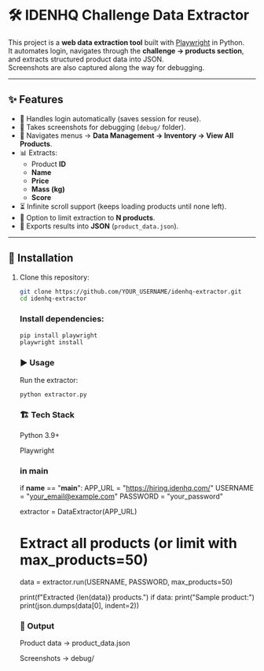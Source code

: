 # 🛠️ IDENHQ Challenge Data Extractor

This project is a **web data extraction tool** built with [Playwright](https://playwright.dev/python/) in Python.  
It automates login, navigates through the **challenge → products section**, and extracts structured product data into JSON.  
Screenshots are also captured along the way for debugging.

---

## ✨ Features
- 🔑 Handles login automatically (saves session for reuse).
- 📸 Takes screenshots for debugging (`debug/` folder).
- 📂 Navigates menus → **Data Management → Inventory → View All Products**.
- 📊 Extracts:
  - Product **ID**
  - **Name**
  - **Price**
  - **Mass (kg)**
  - **Score**
- ⏳ Infinite scroll support (keeps loading products until none left).
- 🎯 Option to limit extraction to **N products**.
- 💾 Exports results into **JSON** (`product_data.json`).

---

## 🚀 Installation

1. Clone this repository:
   ```bash
   git clone https://github.com/YOUR_USERNAME/idenhq-extractor.git
   cd idenhq-extractor
   ```

   ### Install dependencies:
   ```bash
   pip install playwright
   playwright install
   ```

   ### ▶️ Usage

   Run the extractor:
   ```bash
   python extractor.py
   ```

   ### 🏗️ Tech Stack

    Python 3.9+

    Playwright


   ### in main
   if __name__ == "__main__":
    APP_URL = "https://hiring.idenhq.com/"
    USERNAME = "your_email@example.com"
    PASSWORD = "your_password"

    extractor = DataExtractor(APP_URL)

    # Extract all products (or limit with max_products=50)
    data = extractor.run(USERNAME, PASSWORD, max_products=50)

    print(f"Extracted {len(data)} products.")
    if data:
        print("Sample product:")
        print(json.dumps(data[0], indent=2))


   ### 📂 Output

    Product data → product_data.json

    Screenshots → debug/































